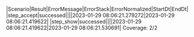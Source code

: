 |Scenario|Result|ErrorMessage|ErrorStack|ErrorNormalized|StartDt|EndDt|
|step_accept|successed||||2023-01-29 08:06:21.279272|2023-01-29 08:06:21.419622|
|step_show|successed||||2023-01-29 08:06:21.419622|2023-01-29 08:06:21.530691|
Coverage: 2/2
